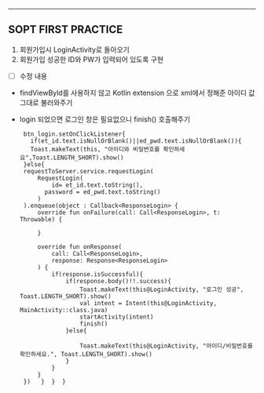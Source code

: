 ***
## SOPT FIRST PRACTICE

 1. 회원가입시 LoginActivity로 돌아오기 
 2. 회원가입 성공한 ID와 PW가 입력되어 있도록 구현 
 
 
 - [ ] 수정 내용 
 - findViewByld를 사용하지 않고 Kotlin extension 으로 xml에서 정해준 아이디 값 그대로 불러와주기
 - login 되었으면 로그인 창은 필요없으니 finish() 호출해주기
 

	    btn_login.setOnClickListener{  
		  if(et_id.text.isNullOrBlank()||ed_pwd.text.isNullOrBlank()){  
	      Toast.makeText(this, "아이디와 비밀번호를 확인하세요",Toast.LENGTH_SHORT).show()  
	    }else{  
        requestToServer.service.requestLogin(  
            RequestLogin(  
                id= et_id.text.toString(),  
			  password = ed_pwd.text.toString()  
            )  
        ).enqueue(object : Callback<ResponseLogin> {  
            override fun onFailure(call: Call<ResponseLogin>, t: Throwable) {  
  
            }  
  
            override fun onResponse(  
                call: Call<ResponseLogin>,  
				response: Response<ResponseLogin>  
            ) {  
                if(response.isSuccessful){  
                    if(response.body()!!.success){  
                        Toast.makeText(this@LoginActivity, "로그인 성공", Toast.LENGTH_SHORT).show()  
                        val intent = Intent(this@LoginActivity, MainActivity::class.java)  
                        startActivity(intent)  
                        finish()  
                    }else{  
  
                        Toast.makeText(this@LoginActivity, "아이디/비밀번호를 확인하세요.", Toast.LENGTH_SHORT).show()  
                    }  
                }  
            }  
        })   }  }  }
